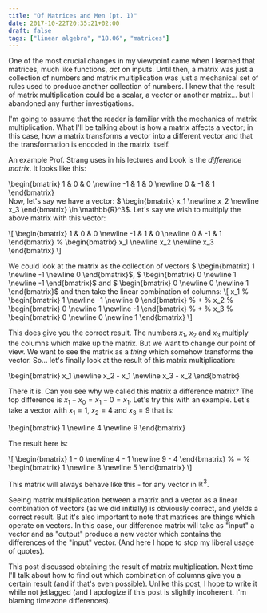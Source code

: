 ```yaml
---
title: "Of Matrices and Men (pt. 1)"
date: 2017-10-22T20:35:21+02:00
draft: false
tags: ["linear algebra", "18.06", "matrices"]
---
```


One of the most crucial changes in my viewpoint came when I learned that matrices, much like functions, _act_ on inputs. Until then, a matrix was just a collection of numbers and matrix multiplication was just a mechanical set of rules used to produce another collection of numbers. I knew that the result of matrix multiplication could be a scalar, a vector or another matrix... but I abandoned any further investigations.

I'm going to assume that the reader is familiar with the mechanics of matrix multiplication. What I'll be talking about is how a matrix affects a vector; in this case, how a matrix transforms a vector into a different vector and that the transformation is encoded in the matrix itself.

An example Prof. Strang uses in his lectures and book is the _difference matrix_. It looks like this:

 \begin{bmatrix}
  1 & 0 & 0 \newline
  -1 & 1 & 0 \newline
  0 & -1 & 1
 \end{bmatrix}
<br>
Now, let's say we have a vector: $ \begin{bmatrix} x_1 \newline x_2 \newline x_3 \end{bmatrix} \in  \mathbb{R}^3$.
Let's say we wish to multiply the above matrix with this vector:
 
\\[ 
\begin{bmatrix}
  1 & 0 & 0 \newline
  -1 & 1 & 0 \newline
  0 & -1 & 1
 \end{bmatrix}
%
\\begin{bmatrix}
 x_1 \newline
 x_2 \newline
 x_3
\\end{bmatrix}
\\]

We could look at the matrix as the collection of vectors $ \begin{bmatrix} 1 \newline -1 \newline 0 \end{bmatrix}$, $ \begin{bmatrix} 0 \newline 1 \newline -1 \end{bmatrix}$ and $ \begin{bmatrix} 0 \newline 0 \newline 1 \end{bmatrix}$ and then take the linear combination of columns: 
\\[ 
x_1
%
\begin{bmatrix} 
1 \newline 
-1 \newline 
0 
\end{bmatrix}
%
+
%
x_2
%
\begin{bmatrix} 
0 \newline 
1 \newline 
-1 
\end{bmatrix}
%
+
%
x_3
%
\begin{bmatrix} 
0 \newline 
0 \newline 
1 
\end{bmatrix}
\\]

This does give you the correct result. The numbers $x_1$, $x_2$ and $x_3$ multiply the columns which make up the matrix. But we want to change our point of view. We want to see the matrix as a _thing_ which somehow transforms the vector. So... let's finally look at the result of this matrix multiplication:

\begin{bmatrix}
x_1 \newline
x_2 - x_1 \newline
x_3 - x_2 
\end{bmatrix}

There it is. Can you see why we called this matrix a difference matrix? The top difference is $x_1 - x_0 = x_1 - 0 = x_1$.
Let's try this with an example. Let's take a vector with $x_1 = 1$, $x_2= 4$ and $x_3 = 9$ that is:

\\begin{bmatrix}
 1 \newline
 4 \newline
 9
\\end{bmatrix}

The result here is:

\\[
\\begin{bmatrix}
 1 - 0 \newline
 4 - 1 \newline
 9 - 4
\\end{bmatrix}
%
&#61;
%
\\begin{bmatrix}
1 \newline
3 \newline
5
\\end{bmatrix}
\\]

This matrix will always behave like this - for any vector in $\mathbb{R}^3$. 

Seeing matrix multiplication between a matrix and a vector as a linear combination of vectors (as we did initially) is obviously correct, and yields a correct result. But it's also important to note that matrices are things which operate on vectors. In this case, our difference matrix will take as "input" a vector and as "output" produce a new vector which contains the differences of the "input" vector. (And here I hope to stop my liberal usage of quotes).

This post discussed obtaining the result of matrix multiplication. Next time I'll talk about how to find out which combination of columns give you a certain result (and if that's even possible). Unlike this post, I hope to write it while not jetlagged (and I apologize if this post is slightly incoherent. I'm blaming timezone differences).


















